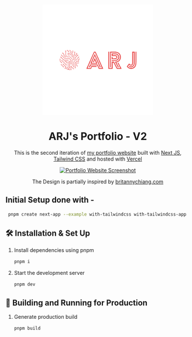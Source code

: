 <div align="center">
  <img alt="Logo" src="./public/logo_enlarged.png" width="300" height="300" />
</div>
<h1 align="center">
  ARJ's Portfolio - V2
</h1>
<p align="center">
  This is the second iteration of <a href="www.atharvaj.online" target="_blank">my portfolio website</a> built with <a href="https://nextjs.org/" target="_blank">Next JS</a>, <a href="https://tailwindcss.com/">Tailwind CSS</a> and hosted with <a href="https://vercel.com/" target="_blank">Vercel</a>
</p>
</div>
<p align="center">
  <a href="https://atharvaj.online" target="_blank">
    <img src="https://ik.imagekit.io/36athv2v82c8/Screenshot%202023-12-01%20085223_ey0UtqZ3M.png?updatedAt=1701400994262" alt="Portfolio Website Screenshot" />
  </a>
</p>
<p align="center">
  The Design is partially inspired by <a href="https://brittanychiang.com/" target="_blank">britannychiang.com</a>
</p>

## Initial Setup done with -

```sh
 pnpm create next-app --example with-tailwindcss with-tailwindcss-app
```

## 🛠 Installation & Set Up

1. Install dependencies using pnpm

   ```sh
   pnpm i
   ```

2. Start the development server

   ```sh
   pnpm dev
   ```

## 🚀 Building and Running for Production

1. Generate production build

   ```sh
   pnpm build
   ```
